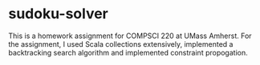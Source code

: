# sudoku-solver
This is a homework assignment for COMPSCI 220 at UMass Amherst.
For the assignment, I used Scala collections extensively, implemented a backtracking search algorithm and implemented constraint propogation. 
